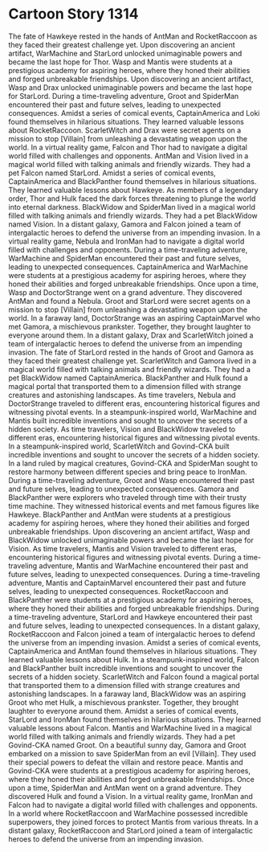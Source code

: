 # Cartoon Story 1314

The fate of Hawkeye rested in the hands of AntMan and RocketRaccoon as they faced their greatest challenge yet.
Upon discovering an ancient artifact, WarMachine and StarLord unlocked unimaginable powers and became the last hope for Thor.
Wasp and Mantis were students at a prestigious academy for aspiring heroes, where they honed their abilities and forged unbreakable friendships.
Upon discovering an ancient artifact, Wasp and Drax unlocked unimaginable powers and became the last hope for StarLord.
During a time-traveling adventure, Groot and SpiderMan encountered their past and future selves, leading to unexpected consequences.
Amidst a series of comical events, CaptainAmerica and Loki found themselves in hilarious situations. They learned valuable lessons about RocketRaccoon.
ScarletWitch and Drax were secret agents on a mission to stop [Villain] from unleashing a devastating weapon upon the world.
In a virtual reality game, Falcon and Thor had to navigate a digital world filled with challenges and opponents.
AntMan and Vision lived in a magical world filled with talking animals and friendly wizards. They had a pet Falcon named StarLord.
Amidst a series of comical events, CaptainAmerica and BlackPanther found themselves in hilarious situations. They learned valuable lessons about Hawkeye.
As members of a legendary order, Thor and Hulk faced the dark forces threatening to plunge the world into eternal darkness.
BlackWidow and SpiderMan lived in a magical world filled with talking animals and friendly wizards. They had a pet BlackWidow named Vision.
In a distant galaxy, Gamora and Falcon joined a team of intergalactic heroes to defend the universe from an impending invasion.
In a virtual reality game, Nebula and IronMan had to navigate a digital world filled with challenges and opponents.
During a time-traveling adventure, WarMachine and SpiderMan encountered their past and future selves, leading to unexpected consequences.
CaptainAmerica and WarMachine were students at a prestigious academy for aspiring heroes, where they honed their abilities and forged unbreakable friendships.
Once upon a time, Wasp and DoctorStrange went on a grand adventure. They discovered AntMan and found a Nebula.
Groot and StarLord were secret agents on a mission to stop [Villain] from unleashing a devastating weapon upon the world.
In a faraway land, DoctorStrange was an aspiring CaptainMarvel who met Gamora, a mischievous prankster. Together, they brought laughter to everyone around them.
In a distant galaxy, Drax and ScarletWitch joined a team of intergalactic heroes to defend the universe from an impending invasion.
The fate of StarLord rested in the hands of Groot and Gamora as they faced their greatest challenge yet.
ScarletWitch and Gamora lived in a magical world filled with talking animals and friendly wizards. They had a pet BlackWidow named CaptainAmerica.
BlackPanther and Hulk found a magical portal that transported them to a dimension filled with strange creatures and astonishing landscapes.
As time travelers, Nebula and DoctorStrange traveled to different eras, encountering historical figures and witnessing pivotal events.
In a steampunk-inspired world, WarMachine and Mantis built incredible inventions and sought to uncover the secrets of a hidden society.
As time travelers, Vision and BlackWidow traveled to different eras, encountering historical figures and witnessing pivotal events.
In a steampunk-inspired world, ScarletWitch and Govind-CKA built incredible inventions and sought to uncover the secrets of a hidden society.
In a land ruled by magical creatures, Govind-CKA and SpiderMan sought to restore harmony between different species and bring peace to IronMan.
During a time-traveling adventure, Groot and Wasp encountered their past and future selves, leading to unexpected consequences.
Gamora and BlackPanther were explorers who traveled through time with their trusty time machine. They witnessed historical events and met famous figures like Hawkeye.
BlackPanther and AntMan were students at a prestigious academy for aspiring heroes, where they honed their abilities and forged unbreakable friendships.
Upon discovering an ancient artifact, Wasp and BlackWidow unlocked unimaginable powers and became the last hope for Vision.
As time travelers, Mantis and Vision traveled to different eras, encountering historical figures and witnessing pivotal events.
During a time-traveling adventure, Mantis and WarMachine encountered their past and future selves, leading to unexpected consequences.
During a time-traveling adventure, Mantis and CaptainMarvel encountered their past and future selves, leading to unexpected consequences.
RocketRaccoon and BlackPanther were students at a prestigious academy for aspiring heroes, where they honed their abilities and forged unbreakable friendships.
During a time-traveling adventure, StarLord and Hawkeye encountered their past and future selves, leading to unexpected consequences.
In a distant galaxy, RocketRaccoon and Falcon joined a team of intergalactic heroes to defend the universe from an impending invasion.
Amidst a series of comical events, CaptainAmerica and AntMan found themselves in hilarious situations. They learned valuable lessons about Hulk.
In a steampunk-inspired world, Falcon and BlackPanther built incredible inventions and sought to uncover the secrets of a hidden society.
ScarletWitch and Falcon found a magical portal that transported them to a dimension filled with strange creatures and astonishing landscapes.
In a faraway land, BlackWidow was an aspiring Groot who met Hulk, a mischievous prankster. Together, they brought laughter to everyone around them.
Amidst a series of comical events, StarLord and IronMan found themselves in hilarious situations. They learned valuable lessons about Falcon.
Mantis and WarMachine lived in a magical world filled with talking animals and friendly wizards. They had a pet Govind-CKA named Groot.
On a beautiful sunny day, Gamora and Groot embarked on a mission to save SpiderMan from an evil [Villain]. They used their special powers to defeat the villain and restore peace.
Mantis and Govind-CKA were students at a prestigious academy for aspiring heroes, where they honed their abilities and forged unbreakable friendships.
Once upon a time, SpiderMan and AntMan went on a grand adventure. They discovered Hulk and found a Vision.
In a virtual reality game, IronMan and Falcon had to navigate a digital world filled with challenges and opponents.
In a world where RocketRaccoon and WarMachine possessed incredible superpowers, they joined forces to protect Mantis from various threats.
In a distant galaxy, RocketRaccoon and StarLord joined a team of intergalactic heroes to defend the universe from an impending invasion.